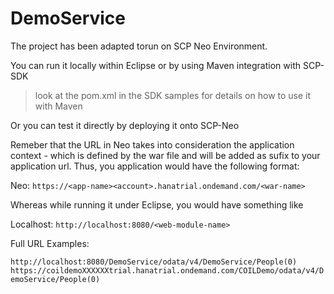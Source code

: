 # DemoService

The project has been adapted torun on SCP Neo Environment.

You can run it locally within Eclipse or by using Maven integration with SCP-SDK 
> look at the pom.xml in the SDK samples for details on how to use it with Maven

Or you can test it directly by deploying it onto SCP-Neo

Remeber that the URL in Neo takes into consideration the application context - which is defined by the war file and will be added as sufix to your application url. Thus, you application would have the following format:

Neo:
```https://<app-name><account>.hanatrial.ondemand.com/<war-name>```
 
Whereas while running it under Eclipse, you would have something like
 
Localhost:
```http://localhost:8080/<web-module-name>```
  
Full URL Examples:

```http://localhost:8080/DemoService/odata/v4/DemoService/People(0)```
```https://coildemoXXXXXXtrial.hanatrial.ondemand.com/COILDemo/odata/v4/DemoService/People(0)```

